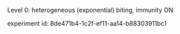 Level 0: heterogeneous (exponential) biting, immunity ON

experiment id: 8de471b4-1c2f-ef11-aa14-b88303911bc1